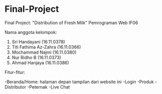 # Final-Project
Final Project: "Distribution of Fresh Milk"
Pemrograman Web IF06

Nama anggota kelompok:
1. Sri Handayani (16.11.0378)
2. Titi Fathima Az-Zahra (16.11.0366)
3. Mochammad Najmi (16.11.0380)
4. Nur Ridho B (16.11.0373)
5. Ahmad Hanjaya (16.11.0386)

Fitur-fitur:

-Beranda/Home: halaman depan tampilan dari website ini
-Login
-Produk
-Distributor
-Peternak
-Live Chat
